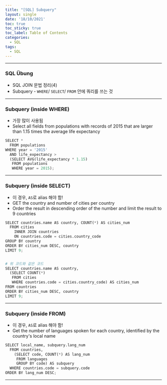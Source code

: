 ```yaml
---
title: "[SQL] Subquery"
layout: single
date: '18/10/2021'
toc: true
toc_sticky: true
toc_label: Table of Contents
categories:
  - SQL
tags:
  - SQL
---
```


---
### SQL Übung 
* SQL JOIN 문법 정리(4)
* Subquery - `WHERE`/ `SELECT`/ `FROM` 안에 쿼리를 쓰는 것

---

### Subquery (inside WHERE)
* 가장 많이 사용됨
* Select all fields from populations with records of 2015 that are larger than 1.15 times the average life expectancy

```python
SELECT *
  FROM populations
WHERE year = '2015'
  AND life_expectancy > 
  (SELECT AVG(life_expectancy * 1.15)
   FROM populations
   WHERE year = 2015);
```
---

### Subquery (inside SELECT)
* 이 경우, `AS`로 alias 해야 함!
* GET the country and number of cities per country
* Order the result in descending order of the number and limit the result to 9 countries

```python
SELECT countries.name AS country, COUNT(*) AS cities_num
  FROM cities
    INNER JOIN countries
    ON countries.code = cities.country_code
GROUP BY country
ORDER BY cities_num DESC, country
LIMIT 9;


# 위 코드와 같은 코드
SELECT countries.name AS country,
  (SELECT COUNT(*)
   FROM cities
   WHERE countries.code = cities.country_code) AS cities_num
FROM countries
ORDER BY cities_num DESC, country
LIMIT 9;
```
---

### Subquery (inside FROM)
* 이 경우, `AS`로 alias 해야 함!
* Get the number of languages spoken for each country, identified by the country's local name

```python
SELECT local_name, subquery.lang_num
  FROM countries,
  	(SELECT code, COUNT(*) AS lang_num
  	 FROM languages
  	 GROUP BY code) AS subquery
  WHERE countries.code = subquery.code
ORDER BY lang_num DESC;
```
---
